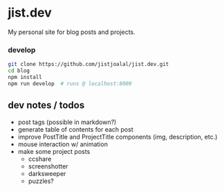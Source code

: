 # jist.dev

My personal site for blog posts and projects.

### develop

```sh
git clone https://github.com/jistjoalal/jist.dev.git
cd blog
npm install
npm run develop  # runs @ localhost:8000
```

## dev notes / todos

- post tags (possible in markdown?)
- generate table of contents for each post
- improve PostTitle and ProjectTitle components (img, description, etc.)
- mouse interaction w/ animation
- make some project posts
  - ccshare
  - screenshotter
  - darksweeper
  - puzzles?
